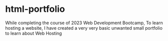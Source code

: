# html-portfolio
While completing the course of 2023 Web Development Bootcamp, To learn hosting a website, I have created a very very basic unwanted small portfolio to learn about Web Hosting
